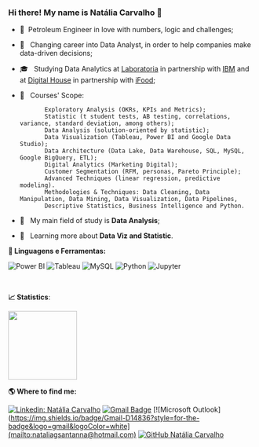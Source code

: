 ### Hi there! My name is Natália Carvalho 👋

- :woman:&nbsp; Petroleum Engineer in love with numbers, logic and challenges;

- 🤔 &nbsp; Changing career into Data Analyst, in order to help companies make data-driven decisions;

- 🎓 &nbsp; Studying Data Analytics at <a href="https://www.laboratoria.la/br">Laboratoria</a> in partnership with <a href="https://www.ibm.com/br-pt">IBM</a> and at <a href="https://www.digitalhouse.com/br">Digital House</a> in partnership with <a href="https://medium.com/ifood-tech">iFood</a>;

- 🚀 &nbsp; Courses' Scope:

             Exploratory Analysis (OKRs, KPIs and Metrics);
             Statistic (t student tests, AB testing, correlations, variance, standard deviation, among others);
             Data Analysis (solution-oriented by statistic);
             Data Visualization (Tableau, Power BI and Google Data Studio);
             Data Architecture (Data Lake, Data Warehouse, SQL, MySQL, Google BigQuery, ETL);
             Digital Analytics (Marketing Digital);
             Customer Segmentation (RFM, personas, Pareto Principle);
             Advanced Techniques (linear regression, predictive modeling).
             Methodologies & Techniques: Data Cleaning, Data Manipulation, Data Mining, Data Visualization, Data Pipelines, 
             Descriptive Statistics, Business Intelligence and Python.

- 💼 &nbsp; My main field of study is **Data Analysis**;

- 🌱 &nbsp; Learning more about **Data Viz and Statistic**.

<b> 🚀 **Linguagens e Ferramentas</b>:**

 ![Power BI](https://img.shields.io/badge/-Power%20BI-black?style=plastic&logo=Power-BI)
 ![Tableau](https://img.shields.io/badge/-Tableau-black?style=plastic&logo=Tableau)
 ![MySQL](https://img.shields.io/badge/-MySQL-333333?style=flat&logo=mysql)
 ![Python](https://img.shields.io/badge/-Python-black?style=flat-square&logo=Python)
 ![Jupyter](https://img.shields.io/badge/-Jupyter-black?style=flat-square&logo=Jupyter)
 
 
 <br>

<b> :chart_with_upwards_trend: Statistics</b>:


<a href="https://github.com/nataliagcarvalho">
  <img height="140em" src="https://github-readme-stats.vercel.app/api/top-langs/?username=nataliagcarvalho&layout=compact&langs_count=8&theme=dark"/>
</a>

<b> :earth_americas: Where to find me:  </b>


[![Linkedin: Natália Carvalho](https://img.shields.io/badge/-nataliacarvalho-blue?style=flat-square&logo=Linkedin&logoColor=white&link=https://www.linkedin.com/in/nataliagscarvalho/)](https://www.linkedin.com/in/nataliagscarvalho/)
[![Gmail Badge](https://img.shields.io/badge/-nataliagsantanna@hotmail.com-006bed?style=flat-square&logo=Gmail&logoColor=white&link=mailto:nataliagsantanna@hotmail.com)](mailto:nataliagsantanna@hotmail.com)
[![Microsoft Outlook](https://img.shields.io/badge/Gmail-D14836?style=for-the-badge&logo=gmail&logoColor=white](mailto:nataliagsantanna@hotmail.com)
[![GitHub Natália Carvalho]( https://img.shields.io/github/followers/VanessaSwerts?label=follow&style=social)](https://github.com/nataliagcarvalho)
